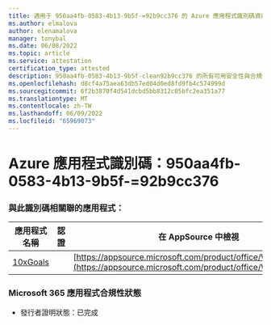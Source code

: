 ```yaml
---
title: 適用于 950aa4fb-0583-4b13-9b5f-=92b9cc376 的 Azure 應用程式識別碼資訊
ms.author: elmalova
author: elenamalova
manager: tonybal
ms.date: 06/08/2022
ms.topic: article
ms.service: attestation
certification_type: attested
description: 950aa4fb-0583-4b13-9b5f-clean92b9cc376 的所有可用安全性與合規性資訊。
ms.openlocfilehash: d8cf4a75aea63db57ed04d0ed8fd9fb4c574999d
ms.sourcegitcommit: 6f2b3870f4d541dcbd5bb8312c05bfc2ea351a77
ms.translationtype: MT
ms.contentlocale: zh-TW
ms.lasthandoff: 06/09/2022
ms.locfileid: "65969073"
---
```

# <a name="azure-app-id-950aa4fb-0583-4b13-9b5f-bbc92b9cc376"></a>Azure 應用程式識別碼：950aa4fb-0583-4b13-9b5f-=92b9cc376


### <a name="apps-associated-with-this-id"></a>與此識別碼相關聯的應用程式：
| **應用程式名稱** | **認證** | **在 AppSource 中檢視** |
|--------------|---------------|-----------------------|
| [10xGoals](../forward/WA200003122.md) |  | [https://appsource.microsoft.com/product/office/WA200003122](https://appsource.microsoft.com/product/office/WA200003122) |

### <a name="microsoft-365-app-compliance-status"></a>Microsoft 365 應用程式合規性狀態
- 發行者證明狀態：已完成

